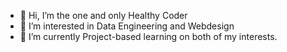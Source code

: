 - 👋 Hi, I’m the one and only Healthy Coder
- 👀 I’m interested in Data Engineering and Webdesign
- 🌱 I’m currently Project-based learning on both of my interests.

<!---
Healthy-Coder1/Healthy-Coder1 is a ✨ special ✨ repository because its `README.md` (this file) appears on your GitHub profile.
You can click the Preview link to take a look at your changes.
--->
